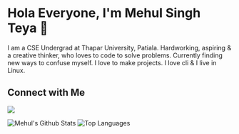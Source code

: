 # Hola Everyone, I'm Mehul Singh Teya 👋

I am a CSE Undergrad at Thapar University, Patiala. Hardworking, aspiring & a creative thinker, who loves to code to solve problems. Currently finding new ways to confuse myself. I love to make projects. I love cli & I live in Linux.

## Connect with Me

[<img src="https://img.shields.io/badge/linkedin-%230077B5.svg?&style=for-the-badge&logo=linkedin&logoColor=white" />](https://www.linkedin.com/in/mehul-singh-teya-555648156/)

![Mehul's Github Stats](https://github-readme-stats.vercel.app/api?username=daxter-army&show_icons=true&theme=buefy)
![Top Languages](https://github-readme-stats.vercel.app/api/top-langs/?username=daxter-army&theme=buefy&layout=compact)
